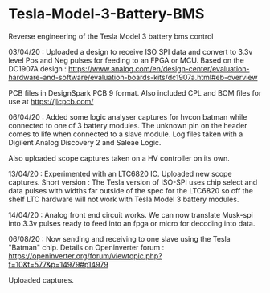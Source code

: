 # Tesla-Model-3-Battery-BMS
Reverse engineering of the Tesla Model 3 battery bms control


03/04/20 : Uploaded a design to receive ISO SPI data and convert to 3.3v level Pos and Neg pulses for feeding to an FPGA or MCU. Based on the DC1907A design : https://www.analog.com/en/design-center/evaluation-hardware-and-software/evaluation-boards-kits/dc1907a.html#eb-overview

PCB files in DesignSpark PCB 9 format. Also included CPL and BOM files for use at https://jlcpcb.com/

06/04/20 : Added some logic analyser captures for hvcon batman while connected to one of 3 battery modules.
 The unknown pin on the header comes to life when connected to a slave module. Log files taken with a Digilent Analog Discovery 2 and Saleae Logic.

Also uploaded scope captures taken on a HV controller on its own.

13/04/20 : Experimented with an LTC6820 IC. Uploaded new scope captures. Short version : The Tesla version of ISO-SPI uses chip select and data pulses with widths far outside of the spec for the LTC6820 so off the shelf LTC hardware will not work with Tesla Model 3 battery modules.

14/04/20 : Analog front end circuit works. We can now translate Musk-spi into 3.3v pulses ready to feed into an fpga or micro for decoding into data.

06/08/20 : Now sending and receiving to one slave using the Tesla "Batman" chip. Details on Openinverter forum :<br>
https://openinverter.org/forum/viewtopic.php?f=10&t=577&p=14979#p14979

Uploaded captures.
